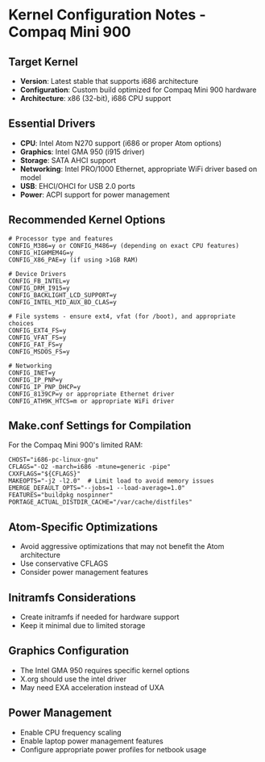 # Kernel Configuration Notes - Compaq Mini 900

## Target Kernel
- **Version**: Latest stable that supports i686 architecture
- **Configuration**: Custom build optimized for Compaq Mini 900 hardware
- **Architecture**: x86 (32-bit), i686 CPU support

## Essential Drivers
- **CPU**: Intel Atom N270 support (i686 or proper Atom options)
- **Graphics**: Intel GMA 950 (i915 driver)
- **Storage**: SATA AHCI support
- **Networking**: Intel PRO/1000 Ethernet, appropriate WiFi driver based on model
- **USB**: EHCI/OHCI for USB 2.0 ports
- **Power**: ACPI support for power management

## Recommended Kernel Options
```
# Processor type and features
CONFIG_M386=y or CONFIG_M486=y (depending on exact CPU features)
CONFIG_HIGHMEM4G=y
CONFIG_X86_PAE=y (if using >1GB RAM)

# Device Drivers
CONFIG_FB_INTEL=y
CONFIG_DRM_I915=y
CONFIG_BACKLIGHT_LCD_SUPPORT=y
CONFIG_INTEL_MID_AUX_BD_CLAS=y

# File systems - ensure ext4, vfat (for /boot), and appropriate choices
CONFIG_EXT4_FS=y
CONFIG_VFAT_FS=y
CONFIG_FAT_FS=y
CONFIG_MSDOS_FS=y

# Networking
CONFIG_INET=y
CONFIG_IP_PNP=y
CONFIG_IP_PNP_DHCP=y
CONFIG_8139CP=y or appropriate Ethernet driver
CONFIG_ATH9K_HTCS=m or appropriate WiFi driver
```

## Make.conf Settings for Compilation
For the Compaq Mini 900's limited RAM:
```
CHOST="i686-pc-linux-gnu"
CFLAGS="-O2 -march=i686 -mtune=generic -pipe"
CXXFLAGS="${CFLAGS}"
MAKEOPTS="-j2 -l2.0"  # Limit load to avoid memory issues
EMERGE_DEFAULT_OPTS="--jobs=1 --load-average=1.0"
FEATURES="buildpkg nospinner"
PORTAGE_ACTUAL_DISTDIR_CACHE="/var/cache/distfiles"
```

## Atom-Specific Optimizations
- Avoid aggressive optimizations that may not benefit the Atom architecture
- Use conservative CFLAGS
- Consider power management features

## Initramfs Considerations
- Create initramfs if needed for hardware support
- Keep it minimal due to limited storage

## Graphics Configuration
- The Intel GMA 950 requires specific kernel options
- X.org should use the intel driver
- May need EXA acceleration instead of UXA

## Power Management
- Enable CPU frequency scaling
- Enable laptop power management features
- Configure appropriate power profiles for netbook usage